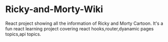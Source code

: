 # Ricky-and-Morty-Wiki
React project showing all the information of Ricky and Morty Cartoon. It's a fun react learning project covering react hooks,router,dyanamic pages topics,api topics.
